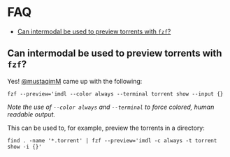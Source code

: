 FAQ
===


- [Can intermodal be used to preview torrents with `fzf`?](#fzf-preview)



<a name="fzf-preview"></a>
## Can intermodal be used to preview torrents with `fzf`?
</h2>

Yes! [@mustaqimM](https://github.com/mustaqimM) came up with the following:

    fzf --preview='imdl --color always --terminal torrent show --input {}

_Note the use of `--color always` and `--terminal` to force colored, human readable output._

This can be used to, for example, preview the torrents in a directory:

    find . -name '*.torrent' | fzf --preview='imdl -c always -t torrent show -i {}'
